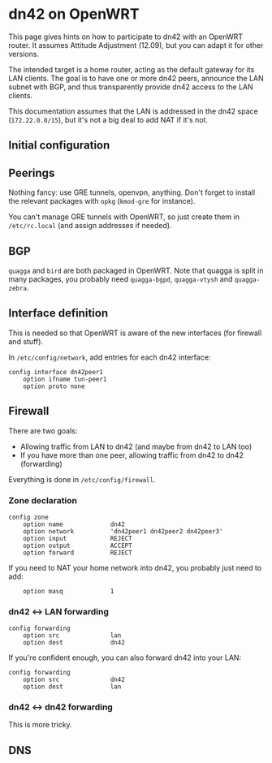 # dn42 on OpenWRT

This page gives hints on how to participate to dn42 with an OpenWRT router. It assumes Attitude Adjustment (12.09), but you can adapt it for other versions.

The intended target is a home router, acting as the default gateway for its LAN clients. The goal is to have one or more dn42 peers, announce the LAN subnet with BGP, and thus transparently provide dn42 access to the LAN clients.

This documentation assumes that the LAN is addressed in the dn42 space (`172.22.0.0/15`), but it's not a big deal to add NAT if it's not.

## Initial configuration



## Peerings

Nothing fancy: use GRE tunnels, openvpn, anything. Don't forget to install the relevant packages with `opkg` (`kmod-gre` for instance).

You can't manage GRE tunnels with OpenWRT, so just create them in `/etc/rc.local` (and assign addresses if needed).

## BGP

`quagga` and `bird` are both packaged in OpenWRT. Note that quagga is split in many packages, you probably need `quagga-bgpd`, `quagga-vtysh` and `quagga-zebra`.

## Interface definition

This is needed so that OpenWRT is aware of the new interfaces (for firewall and stuff).

In `/etc/config/network`, add entries for each dn42 interface:

    config interface dn42peer1
        option ifname tun-peer1
        option proto none

## Firewall

There are two goals:

  - Allowing traffic from LAN to dn42 (and maybe from dn42 to LAN too)
  - If you have more than one peer, allowing traffic from dn42 to dn42 (forwarding)

Everything is done in `/etc/config/firewall`.

### Zone declaration

    config zone
        option name             dn42
        option network          'dn42peer1 dn42peer2 dn42peer3'
        option input            REJECT
        option output           ACCEPT
        option forward          REJECT

If you need to NAT your home network into dn42, you probably just need to add: 

        option masq             1

### dn42 ↔ LAN forwarding

    config forwarding                   
        option src              lan
        option dest             dn42

If you're confident enough, you can also forward dn42 into your LAN:

    config forwarding                   
        option src              dn42
        option dest             lan


### dn42 ↔ dn42 forwarding

This is more tricky.

## DNS

